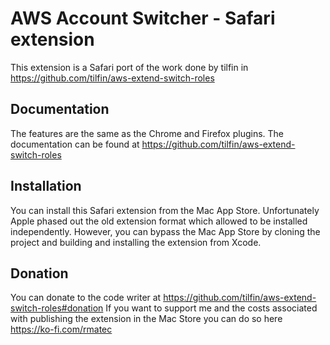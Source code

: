 # AWS Account Switcher - Safari extension

This extension is a Safari port of the work done by tilfin in https://github.com/tilfin/aws-extend-switch-roles

## Documentation

The features are the same as the Chrome and Firefox plugins. The documentation can be found at https://github.com/tilfin/aws-extend-switch-roles

## Installation

You can install this Safari extension from the Mac App Store. Unfortunately Apple phased out the old extension format which allowed to be installed independently.
However, you can bypass the Mac App Store by cloning the project and building and installing the extension from Xcode.

## Donation

You can donate to the code writer at https://github.com/tilfin/aws-extend-switch-roles#donation
If you want to support me and the costs associated with publishing the extension in the Mac Store you can do so here https://ko-fi.com/rmatec 
